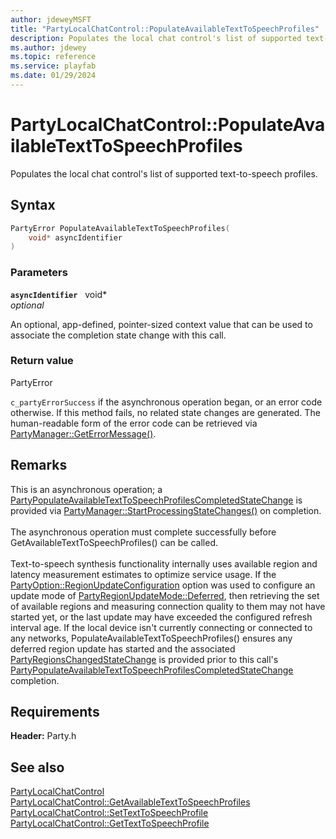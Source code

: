 ```yaml
---
author: jdeweyMSFT
title: "PartyLocalChatControl::PopulateAvailableTextToSpeechProfiles"
description: Populates the local chat control's list of supported text-to-speech profiles.
ms.author: jdewey
ms.topic: reference
ms.service: playfab
ms.date: 01/29/2024
---
```


# PartyLocalChatControl::PopulateAvailableTextToSpeechProfiles  

Populates the local chat control's list of supported text-to-speech profiles.  

## Syntax  
  
```cpp
PartyError PopulateAvailableTextToSpeechProfiles(  
    void* asyncIdentifier  
)  
```  
  
### Parameters  
  
**`asyncIdentifier`** &nbsp; void*  
*optional*  
  
An optional, app-defined, pointer-sized context value that can be used to associate the completion state change with this call.  
  
  
### Return value  
PartyError
  
```c_partyErrorSuccess``` if the asynchronous operation began, or an error code otherwise. If this method fails, no related state changes are generated. The human-readable form of the error code can be retrieved via [PartyManager::GetErrorMessage()](../../PartyManager/methods/partymanager_geterrormessage.md).
  
## Remarks  
  
This is an asynchronous operation; a [PartyPopulateAvailableTextToSpeechProfilesCompletedStateChange](../../../structs/partypopulateavailabletexttospeechprofilescompletedstatechange.md) is provided via [PartyManager::StartProcessingStateChanges()](../../PartyManager/methods/partymanager_startprocessingstatechanges.md) on completion. <br /><br /> The asynchronous operation must complete successfully before GetAvailableTextToSpeechProfiles() can be called.   <br /><br /> Text-to-speech synthesis functionality internally uses available region and latency measurement estimates to optimize service usage. If the [PartyOption::RegionUpdateConfiguration](../../../enums/partyoption.md) option was used to configure an update mode of [PartyRegionUpdateMode::Deferred](../../../enums/partyregionupdatemode.md), then retrieving the set of available regions and measuring connection quality to them may not have started yet, or the last update may have exceeded the configured refresh interval age. If the local device isn't currently connecting or connected to any networks, PopulateAvailableTextToSpeechProfiles() ensures any deferred region update has started and the associated [PartyRegionsChangedStateChange](../../../structs/partyregionschangedstatechange.md) is provided prior to this call's [PartyPopulateAvailableTextToSpeechProfilesCompletedStateChange](../../../structs/partypopulateavailabletexttospeechprofilescompletedstatechange.md) completion.
  
## Requirements  
  
**Header:** Party.h
  
## See also  
[PartyLocalChatControl](../partylocalchatcontrol.md)  
[PartyLocalChatControl::GetAvailableTextToSpeechProfiles](partylocalchatcontrol_getavailabletexttospeechprofiles.md)  
[PartyLocalChatControl::SetTextToSpeechProfile](partylocalchatcontrol_settexttospeechprofile.md)  
[PartyLocalChatControl::GetTextToSpeechProfile](partylocalchatcontrol_gettexttospeechprofile.md)
  
  
